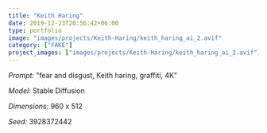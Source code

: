 ```yaml
---
title: "Keith Haring"
date: 2019-12-23T20:56:42+06:00
type: portfolio
image: "images/projects/Keith-Haring/keith_haring_ai_2.avif"
category: ["FAKE"]
project_images: ["images/projects/Keith-Haring/keith_haring_ai_2.avif"]
---
```


*Prompt:* "fear and disgust, Keith haring, graffiti, 4K"

*Model:* Stable Diffusion

*Dimensions:* 960 x 512

*Seed:* 3928372442